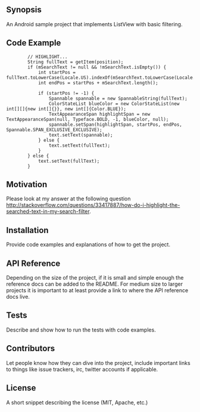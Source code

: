 ## Synopsis

An Android sample project that implements ListView with basic filtering.

## Code Example
```
		// HIGHLIGHT...
        String fullText = getItem(position);
        if (mSearchText != null && !mSearchText.isEmpty()) {
            int startPos = fullText.toLowerCase(Locale.US).indexOf(mSearchText.toLowerCase(Locale.US));
            int endPos = startPos + mSearchText.length();

            if (startPos != -1) {
                Spannable spannable = new SpannableString(fullText);
                ColorStateList blueColor = new ColorStateList(new int[][]{new int[]{}}, new int[]{Color.BLUE});
                TextAppearanceSpan highlightSpan = new TextAppearanceSpan(null, Typeface.BOLD, -1, blueColor, null);
                spannable.setSpan(highlightSpan, startPos, endPos, Spannable.SPAN_EXCLUSIVE_EXCLUSIVE);
                text.setText(spannable);
            } else {
                text.setText(fullText);
            }
        } else {
            text.setText(fullText);
        }
```
## Motivation

Please look at my answer at the following question http://stackoverflow.com/questions/33417887/how-do-i-highlight-the-searched-text-in-my-search-filter.

## Installation

Provide code examples and explanations of how to get the project.

## API Reference

Depending on the size of the project, if it is small and simple enough the reference docs can be added to the README. For medium size to larger projects it is important to at least provide a link to where the API reference docs live.

## Tests

Describe and show how to run the tests with code examples.

## Contributors

Let people know how they can dive into the project, include important links to things like issue trackers, irc, twitter accounts if applicable.

## License

A short snippet describing the license (MIT, Apache, etc.)
